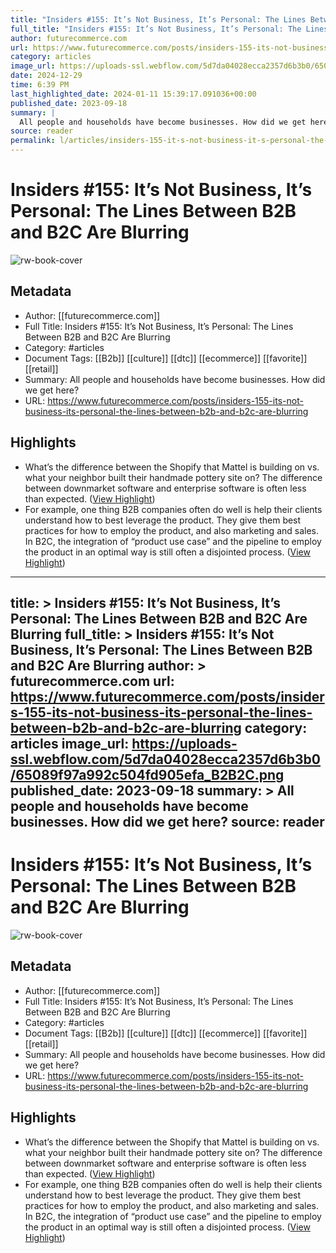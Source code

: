 ```yaml
---
title: "Insiders #155: It’s Not Business, It’s Personal: The Lines Between B2B and B2C Are Blurring"
full_title: "Insiders #155: It’s Not Business, It’s Personal: The Lines Between B2B and B2C Are Blurring"
author: futurecommerce.com
url: https://www.futurecommerce.com/posts/insiders-155-its-not-business-its-personal-the-lines-between-b2b-and-b2c-are-blurring
category: articles
image_url: https://uploads-ssl.webflow.com/5d7da04028ecca2357d6b3b0/65089f97a992c504fd905efa_B2B2C.png
date: 2024-12-29
time: 6:39 PM
last_highlighted_date: 2024-01-11 15:39:17.091036+00:00
published_date: 2023-09-18
summary: |
  All people and households have become businesses. How did we get here?
source: reader
permalink: l/articles/insiders-155-it-s-not-business-it-s-personal-the-lines-between-b-2-b-and-b-2-c-are-blurring
---
```

# Insiders #155: It’s Not Business, It’s Personal: The Lines Between B2B and B2C Are Blurring

![rw-book-cover](https://uploads-ssl.webflow.com/5d7da04028ecca2357d6b3b0/65089f97a992c504fd905efa_B2B2C.png)

## Metadata
- Author: [[futurecommerce.com]]
- Full Title: Insiders #155: It’s Not Business, It’s Personal: The Lines Between B2B and B2C Are Blurring
- Category: #articles
- Document Tags: [[B2b]] [[culture]] [[dtc]] [[ecommerce]] [[favorite]] [[retail]] 
- Summary: All people and households have become businesses. How did we get here?
- URL: https://www.futurecommerce.com/posts/insiders-155-its-not-business-its-personal-the-lines-between-b2b-and-b2c-are-blurring

## Highlights
- What’s the difference between the Shopify that Mattel is building on vs. what your neighbor built their handmade pottery site on? The difference between downmarket software and enterprise software is often less than expected. ([View Highlight](https://read.readwise.io/read/01hj49msfqn325vd2hte3j9yb2))
- For example, one thing B2B companies often do well is help their clients understand how to best leverage the product. They give them best practices for how to employ the product, and also marketing and sales. In B2C, the integration of “product use case” and the pipeline to employ the product in an optimal way is still often a disjointed process. ([View Highlight](https://read.readwise.io/read/01hkwjtytm7q1sfva7ea9dtv8g))


---
title: >
  Insiders #155: It’s Not Business, It’s Personal: The Lines Between B2B and B2C Are Blurring
full_title: >
  Insiders #155: It’s Not Business, It’s Personal: The Lines Between B2B and B2C Are Blurring
author: >
  futurecommerce.com
url: https://www.futurecommerce.com/posts/insiders-155-its-not-business-its-personal-the-lines-between-b2b-and-b2c-are-blurring
category: articles
image_url: https://uploads-ssl.webflow.com/5d7da04028ecca2357d6b3b0/65089f97a992c504fd905efa_B2B2C.png
published_date: 2023-09-18
summary: >
  All people and households have become businesses. How did we get here?
source: reader
---
# Insiders #155: It’s Not Business, It’s Personal: The Lines Between B2B and B2C Are Blurring

![rw-book-cover](https://uploads-ssl.webflow.com/5d7da04028ecca2357d6b3b0/65089f97a992c504fd905efa_B2B2C.png)

## Metadata
- Author: [[futurecommerce.com]]
- Full Title: Insiders #155: It’s Not Business, It’s Personal: The Lines Between B2B and B2C Are Blurring
- Category: #articles
- Document Tags: [[B2b]] [[culture]] [[dtc]] [[ecommerce]] [[favorite]] [[retail]] 
- Summary: All people and households have become businesses. How did we get here?
- URL: https://www.futurecommerce.com/posts/insiders-155-its-not-business-its-personal-the-lines-between-b2b-and-b2c-are-blurring

## Highlights
- What’s the difference between the Shopify that Mattel is building on vs. what your neighbor built their handmade pottery site on? The difference between downmarket software and enterprise software is often less than expected. ([View Highlight](https://read.readwise.io/read/01hj49msfqn325vd2hte3j9yb2))
- For example, one thing B2B companies often do well is help their clients understand how to best leverage the product. They give them best practices for how to employ the product, and also marketing and sales. In B2C, the integration of “product use case” and the pipeline to employ the product in an optimal way is still often a disjointed process. ([View Highlight](https://read.readwise.io/read/01hkwjtytm7q1sfva7ea9dtv8g))


